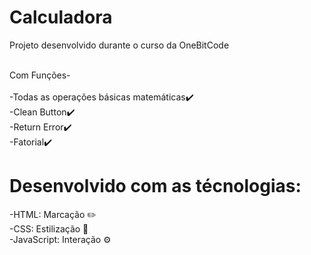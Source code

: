 # Calculadora 
 Projeto desenvolvido durante o curso da OneBitCode <br> <br> 

Com Funções-<br> <br> 
-Todas as operações básicas matemáticas✔️<br> 
-Clean Button✔️<br> 
-Return Error✔️<br> 
-Fatorial✔️<br> 

# Desenvolvido com as técnologias:

-HTML: Marcação ✏️<br>
-CSS: Estilização 🎨 <br>
-JavaScript: Interação ⚙️ <br> 
